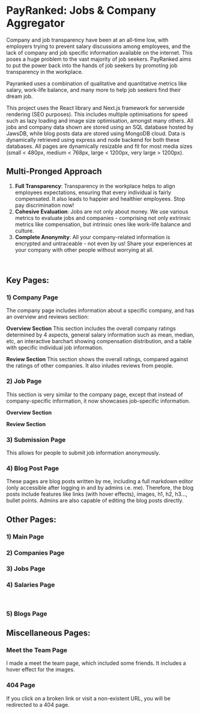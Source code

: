 # PayRanked: Jobs & Company Aggregator

Company and job transparency have been at an all-time low, with employers trying to prevent salary discussions among employees, and the lack of company and job specific information available on the internet. This poses a huge problem to the vast majority of job seekers. PayRanked aims to put the power back into the hands of job seekers by promoting job transparency in the workplace.

Payranked uses a combination of qualitative and quantitative metrics like salary, work-life balance, and many more to help job seekers find their dream job. 

This project uses the React library and Next.js framework for serverside rendering (SEO purposes). This includes multiple optimisations for speed such as lazy loading and image size optimisation, amongst many others. All jobs and company data shown are stored using an SQL database hosted by JawsDB, while blog posts data are stored using MongoDB cloud. Data is dynamically retrieved using express and node backend for both these databases. All pages are dynamically resizable and fit for most media sizes (small < 480px, medium < 768px, large < 1200px, very large > 1200px).

## Multi-Pronged Approach

1. **Full Transparency**: Transparency in the workplace helps to align employees expectations, ensuring that every individual is fairly compensated. It also leads to happier and healthier employees. Stop pay discrimination now!
2. **Cohesive Evaluation**: Jobs are not only about money. We use various metrics to evaluate jobs and companies - comprising not only extrinsic metrics like compensation, but intrinsic ones like work-life balance and culture.
3. **Complete Anonymity**: All your company-related information is encrypted and untraceable - not even by us! Share your experiences at your company with other people without worrying at all.

‍
## Key Pages:

### 1) Company Page

The company page includes information about a specific company, and has an overview and reviews section:

**Overview Section**
This section includes the overall company ratings determined by 4 aspects, general salary information such as mean, median, etc, an interactive barchart showing compensation distribution, and a table with specific individual job information.

**Review Section**
This section shows the overall ratings, compared against the ratings of other companies. It also inludes reviews from people.

### 2) Job Page

This section is very similar to the company page, except that instead of company-specific information, it now showcases job-specific information.

**Overview Section**


**Review Section**


### 3) Submission Page

This allows for people to submit job information anonymously.

### 4) Blog Post Page

These pages are blog posts written by me, including a full markdown editor (only accessible after logging in and by admins i.e. me). Therefore, the blog posts include features like links (with hover effects), images, h1, h2, h3..., bullet points. Admins are also capable of editing the blog posts directly.

## Other Pages:

### 1) Main Page

### 2) Companies Page

### 3) Jobs Page

### 4) Salaries Page
‍
### 5) Blogs Page

## Miscellaneous Pages:

### Meet the Team Page

I made a meet the team page, which included some friends. It includes a hover effect for the images.

### 404 Page

If you click on a broken link or visit a non-existent URL, you will be redirected to a 404 page.
